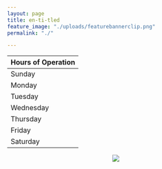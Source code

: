 ```yaml
---
layout: page
title: en-ti-tled
feature_image: "./uploads/featurebannerclip.png"
permalink: "./"

---
```

| Hours of Operation |
| --- |
| Sunday |
| Monday |
| Tuesday |
| Wednesday |
| Thursday |
| Friday |
| Saturday |

<center><img src = "https://maps.googleapis.com/maps/api/staticmap?center=Berkeley,CA&zoom=14&size=400x400&key=AIzaSyDsAJ8wqvCJqpyAS6SHuDBg0kZ_bncoTBE" /></center>